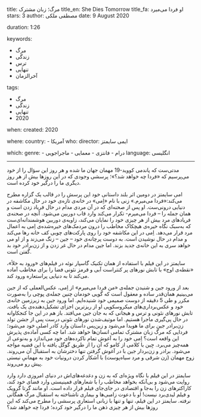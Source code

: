
title: مرگ؛ زبان مشترک
title_en: She Dies Tomorrow 
title_fa: او فردا می‌میرد 
stars: 3
author: مصطفی ملکی
date: 9 August 2020

duration: 1:26

keywords:
  - مرگ
  - زندگی
  - ترس
  - تنهایی
  - آخرالزمان 

tags:
  - مرگ
  - زندگی
  - تنهایی
  - 2020  

when:
  created: 2020

where:
  country:
    - آمریکا
who:
  director: ایمی سایمتز

which:
  genre:
    - درام
    - فانتزی
    - معمایی
    - ماجراجویی
  language: انگلیسی

---

مدتی‌ست که پاندمی کووید-19 مهمان جهان ما شده و هر روز این سؤال را از خود می‌پرسیم که «فردا چه خواهد شد؟»؛ پرسشی وجودی که در این روزها بیش از هر روز دیگری ما را درگیر خود کرده است. 

امی سایمتز در دومین اثر بلند داستانی خود این پرسش را در قالب یک گزاره مطرح می‌کند:«فردا می‌میرم.» زنی با نام «اِمی» در خانه‌ی تازه‌ی خود در حال مکاشفه در دنیایی درونی‌ست. او پس از صحنه‌ای که در آن مردی مدام در حال فریاد زدن است و همان جمله را – فردا می‌میرم- تکرار می‌کند وارد قاب دوربین می‌شود. آنچه در صحنه‌ی فریادهای مرد بیش از هر چیزی خود را نمایان می‌کند، زاویه‌ی دوربین هوشمندانه‌ای‌ست که به‌سبک نگاه خیره‌ی هیچکاک مخاطب را درون مردمک‌های خیره‌شده‌ی اِمی به اعمال مرد قرار می‌دهد. اِمی در این مکاشفه خود را روی پارکت‌های چوبی کف خانه رها می‌کند و مدام در حال نوشیدن است. به دوست پرچانه‌ی خود – جین – زنگ می‌زند و از او می خواهد سری به این خانه‌ی جدید بزند. اما جین مدام در حال غر زدن و از زن‌برادر خود بد گفتن است.

سایمتز در این فیلم با استفاده از همان تکنیک گاسپار نوئه در فیلم‌های «ورود به خلأ»، «نقطه‌ی اوج» با تابش نورهای پر کنتراست آبی و قرمز نئونی فضا را برای مخاطب آماده می‌کند تا به دنیایی پراستعاره ورود کند. 

بعد از ورود جین و شنیدن جمله‌ی «من فردا می‌میرم» از اِمی، عکس‌العملی که از جین می‌بینیم همان‌قدر ساده و معقول است که گویی خودمان چنین جمله‌ی پوچی را به‌صورت مکرر و طی 5 دقیقه از دوست صمیمی خود شنیده‌ایم. اما ورود جین به زیرزمین خانه‌ی خود و عکس‌برداری‌های میکروسکوپی او از ریزترین اجزای تشکیل‌دهنده‌‌ی یک بافت. تابش نورهای نئونی و ترس و هیجانی که به جان جین می‌افتد. باز هم در این جا کنجکاوانه در حال پی‌گیری ماجرا هستیم. اما موتیف‌شدن نورهای نئونی درست پس از جشن تولد زن‌برادر جین برای ما هویدا می‌شود و زین‌پس داستان وارد کادر اصلی خود می‌شود؛ فردایی که مرگ زبان مشترک تمامی انسان‌ها خواهد شد. اما چه کسی آماده‌‌ی پذیرش این واقعه است؟‌ اِمی خود را به آغوش تمام ناکرده‌های خود می‌اندازد و به‌نوعی از همه‌چیز می‌برد. جِین با کلامی از کامو که آن را از طریق گوگل یافته با این قضیه مواجه می‌شود. برادر و زن‌بردار جین با در آغوش گرفتن تنها دخترشان به استقبال آن می‌روند. زوج مهمان (زن شرقی و مرد سیاه‌پوست) با آشکار کردن درونیات خود به مهمانیِ نیستی پیش رو می‌روند. 

سایمتز در این فیلم با نگاه ویژه‌ای که به زن و دغدغه‌های‌اش در دنیای امروزی دارد وارد روایت می‌شود و بی‌آنکه بخواهد مخاطب را با شعارهای فمینیستی وارد فضای خود کند، کاراکترهای زن را به‌جا و اقتصادی در جای‌جای فیلم قرار داده است. او مانند گرتا گرویک و فیلم لیدی‌برد نیست! او با دعوت زامبی‌ها و بیماری ناشناخته به استقبال مرگ همگانی نرفته. سایمتز در این فیلم، تنها و تنها با زبانی استعاری پرسشی را مطرح می‌کند که این روزها بیش از هر چیزی ذهن ما را درگیر خود کرده؛ فردا چه خواهد شد؟